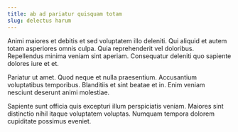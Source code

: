 ```yaml
---
title: ab ad pariatur quisquam totam
slug: delectus harum
---
```


Animi maiores et debitis et sed voluptatem illo deleniti. Qui aliquid et autem totam asperiores omnis culpa. Quia reprehenderit vel doloribus. Repellendus minima veniam sint aperiam. Consequatur deleniti quo sapiente dolores iure et et.

Pariatur ut amet. Quod neque et nulla praesentium. Accusantium voluptatibus temporibus. Blanditiis et sint beatae et in. Enim veniam nesciunt deserunt animi molestiae.

Sapiente sunt officia quis excepturi illum perspiciatis veniam. Maiores sint distinctio nihil itaque voluptatem voluptas. Numquam tempora dolorem cupiditate possimus eveniet.
